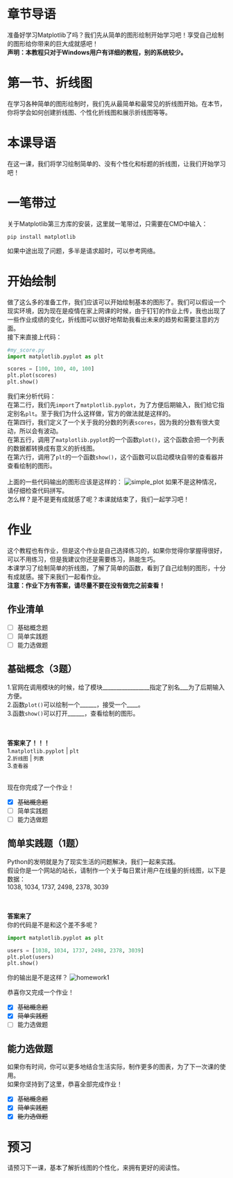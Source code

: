 # 章节导语
准备好学习Matplotlib了吗？我们先从简单的图形绘制开始学习吧！享受自己绘制的图形给你带来的巨大成就感吧！</br>
**声明：本教程只对于Windows用户有详细的教程，别的系统较少。**

# 第一节、折线图
在学习各种简单的图形绘制时，我们先从最简单和最常见的折线图开始。在本节，你将学会如何创建折线图、个性化折线图和展示折线图等等。

# 本课导语
在这一课，我们将学习绘制简单的、没有个性化和标题的折线图，让我们开始学习吧！

# 一笔带过
关于Matplotlib第三方库的安装，这里就一笔带过，只需要在CMD中输入：
````
pip install matplotlib
````
如果中途出现了问题，多半是请求超时，可以参考网络。

# 开始绘制
做了这么多的准备工作，我们应该可以开始绘制基本的图形了。我们可以假设一个现实环境，因为现在是疫情在家上网课的时候，由于钉钉的作业上传，我也出现了一些作业成绩的变化，折线图可以很好地帮助我看出未来的趋势和需要注意的方面。</br>
接下来直接上代码：
````python
#my_score.py
import matplotlib.pyplot as plt

scores = [100, 100, 40, 100]
plt.plot(scores)
plt.show()
````
我们来分析代码：</br>
在第二行，我们先`import`了`matplotlib.pyplot`，为了方便后期输入，我们给它指定别名`plt`。至于我们为什么这样做，官方的做法就是这样的。</br>
在第四行，我们定义了一个关于我的分数的列表`scores`，因为我的分数有很大变动，所以会有波动。</br>
在第五行，调用了`matplotlib.pyplot`的一个函数`plot()`，这个函数会把一个列表的数据都转换成有意义的折线图。</br>
在第六行，调用了`plt`的一个函数`show()`，这个函数可以启动模块自带的查看器并查看绘制的图形。</br></br>
上面的一些代码输出的图形应该是这样的：
![simple_plot](https://raw.githubusercontent.com/bobby233/Matplotlib_Tutorial/master/img/simple_plot.png)
如果不是这种情况，请仔细检查代码拼写。</br>
怎么样？是不是更有成就感了呢？本课就结束了，我们一起学习吧！

# 作业
这个教程也有作业，但是这个作业是自己选择练习的，如果你觉得你掌握得很好，可以不用练习，但是我建议你还是需要练习，熟能生巧。</br>
本课学习了绘制简单的折线图，了解了简单的函数，看到了自己绘制的图形，十分有成就感。接下来我们一起看作业。</br>
**注意：作业下方有答案，请尽量不要在没有做完之前查看！**</br>
## 作业清单
- [ ] 基础概念题
- [ ] 简单实践题
- [ ] 能力选做题

## 基础概念（3题）
1.官网在调用模块的时候，给了模块_________________指定了别名___为了后期输入方便。</br>
2.函数`plot()`可以绘制一个______，接受一个____。</br>
3.函数`show()`可以打开______，查看绘制的图形。</br></br></br>

**答案来了！！！**</br>
1.`matplotlib.pyplot` | `plt`</br>
2.`折线图` | `列表`</br>
3.`查看器`</br></br>

现在你完成了一个作业！
- [x] ~~基础概念题~~
- [ ] 简单实践题
- [ ] 能力选做题

## 简单实践题（1题）
Python的发明就是为了现实生活的问题解决，我们一起来实践。</br>
假设你是一个网站的站长，请制作一个关于每日累计用户在线量的折线图，以下是数据：</br>
1038, 1034, 1737, 2498, 2378, 3039</br></br></br>

**答案来了**</br>
你的代码是不是和这个差不多呢？
````python
import matplotlib.pyplot as plt

users = [1038, 1034, 1737, 2498, 2378, 3039]
plt.plot(users)
plt.show()
````
你的输出是不是这样？
![homework1](https://raw.githubusercontent.com/bobby233/Matplotlib_Tutorial/master/img/homework1.png)</br>

恭喜你又完成一个作业！
- [x] ~~基础概念题~~
- [x] ~~简单实践题~~
- [ ] 能力选做题

## 能力选做题
如果你有时间，你可以更多地结合生活实际，制作更多的图表，为了下一次课的使用。</br>
如果你坚持到了这里，恭喜全部完成作业！
- [x] ~~基础概念题~~
- [x] ~~简单实践题~~
- [x] ~~能力选做题~~

# 预习
请预习下一课，基本了解折线图的个性化，来拥有更好的阅读性。